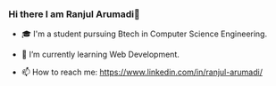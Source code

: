 ### Hi there I am Ranjul Arumadi👋

- 🎓 I'm a student pursuing Btech in Computer Science Engineering.
- 🌱 I’m currently learning Web Development.

- 📫 How to reach me: https://www.linkedin.com/in/ranjul-arumadi/

<!--
**Ranjul-Arumadi/Ranjul-Arumadi** is a ✨ _special_ ✨ repository because its `README.md` (this file) appears on your GitHub profile.

Here are some ideas to get you started:

- 🔭 I’m currently working on ...
- 🌱 I’m currently learning ...
- 👯 I’m looking to collaborate on ...
- 🤔 I’m looking for help with ...
- 💬 Ask me about ...
- 📫 How to reach me: ...
- 😄 Pronouns: ...
- ⚡ Fun fact: ...
-->
